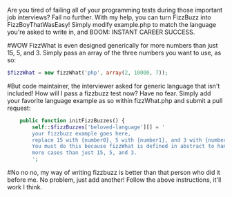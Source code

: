 Are you tired of failing all of your programming tests during those important job interviews? Fail no further. With my help, you can turn FizzBuzz into FizzBoyThatWasEasy! Simply modify example.php to match the language you're asked to write in, and BOOM: INSTANT CAREER SUCCESS.

#WOW
FizzWhat is even designed generically for more numbers than just 15, 5, and 3. Simply pass an array of the three numbers
you want to use, as so:

```php
$fizzWhat = new fizzWhat('php', array(2, 10000, 7));
```



#But code maintainer, the interviewer asked for generic language that isn't included! How will I pass a fizzbuzz test now?
Have no fear. Simply add your favorite language example as so within fizzWhat.php and submit a pull request:

```php
	public function initFizzBuzzes() {
		self::$fizzBuzzes['beloved-language'][] = '
		your fizzbuzz example goes here,
		replace 15 with {number0}, 5 with {number1}, and 3 with {number2}.
		You must do this because fizzWhat is defined in abstract to handle
		more cases than just 15, 5, and 3.
		';
```

#No no no, my way of writing fizzbuzz is better than that person who did it before me.
No problem, just add another! Follow the above instructions, it'll work I think.
